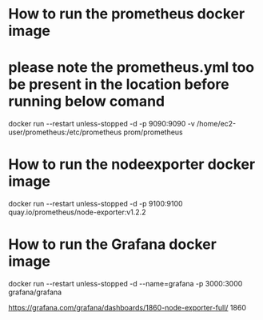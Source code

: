 # How to run the prometheus docker image
# please note the prometheus.yml too be present in the location before running below comand 

docker run --restart unless-stopped -d -p 9090:9090 -v /home/ec2-user/prometheus:/etc/prometheus prom/prometheus



# How to run the nodeexporter  docker image
docker run --restart unless-stopped -d -p 9100:9100 quay.io/prometheus/node-exporter:v1.2.2


# How to run the Grafana docker image

docker run --restart unless-stopped -d --name=grafana -p 3000:3000 grafana/grafana


https://grafana.com/grafana/dashboards/1860-node-exporter-full/
1860
